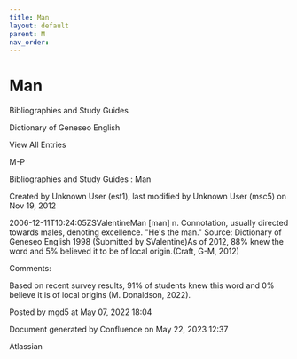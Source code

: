 ```yaml
---
title: Man
layout: default
parent: M
nav_order:
---
```


# Man

Bibliographies and Study Guides

Dictionary of Geneseo English

View All Entries

M-P

Bibliographies and Study Guides : Man

Created by  Unknown User (est1), last modified by  Unknown User (msc5) on Nov 19, 2012

2006-12-11T10:24:05ZSValentineMan [man] n. Connotation, usually directed towards males, denoting excellence. &quot;He's the man.&quot; Source: Dictionary of Geneseo English 1998 (Submitted by SValentine)As of 2012, 88% knew the word and 5% believed it to be of local origin.(Craft, G-M, 2012)

Comments:

Based on recent survey results, 91% of students knew this word and 0% believe it is of local origins (M. Donaldson, 2022). 

Posted by mgd5 at May 07, 2022 18:04

Document generated by Confluence on May 22, 2023 12:37

Atlassian
